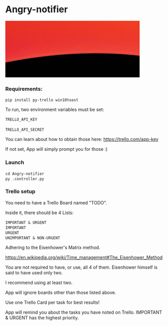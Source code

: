# Angry-notifier
![Alt Text](https://github.com/11609/Angry-notifier/blob/master/demo/demo.gif)


### Requirements:
```
pip install py-trello win10toast
```

To run, two environment variables must be set:

    TRELLO_API_KEY
    
    TRELLO_API_SECRET
    
You can learn about how to obtain those here: https://trello.com/app-key

If not set, App will simply prompt you for those :)

### Launch

    cd Angry-notifier
    py .controller.py

### Trello setup

You need to have a Trello Board named "TODO".

Inside it, there should be 4 Lists:

    IMPORTANT & URGENT
    IMPORTANT
    URGENT
    UNIMPORTANT & NON-URGENT
    
Adhering to the Eisenhower's Matrix method.

https://en.wikipedia.org/wiki/Time_management#The_Eisenhower_Method

You are not required to have, or use, all 4 of them. Eisenhower himself is said to have used only two.

I recommend using at least two.

App will ignore boards other than those listed above.

Use one Trello Card per task for best results!

App will remind you about the tasks you have noted on Trello.
IMPORTANT & URGENT has the highest priority.
